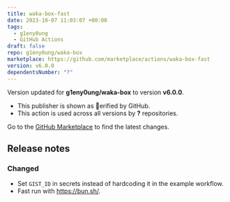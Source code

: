 ```yaml
---
title: waka-box-fast
date: 2023-10-07 11:03:07 +00:00
tags:
  - g1eny0ung
  - GitHub Actions
draft: false
repo: g1eny0ung/waka-box
marketplace: https://github.com/marketplace/actions/waka-box-fast
version: v6.0.0
dependentsNumber: "?"
---
```



Version updated for **g1eny0ung/waka-box** to version **v6.0.0**.
- This publisher is shown as erified by GitHub.
- This action is used across all versions by **?** repositories.

Go to the [GitHub Marketplace](https://github.com/marketplace/actions/waka-box-fast) to find the latest changes.

## Release notes

### Changed

- Set `GIST_ID` in secrets instead of hardcoding it in the example workflow.
- Fast run with <https://bun.sh/>.

